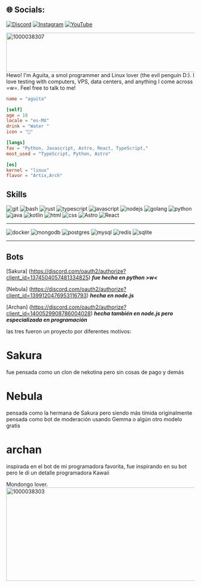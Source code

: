 ## 🌐 Socials:
[![Discord](https://img.shields.io/badge/Discord-%237289DA.svg?logo=discord&logoColor=white)](https://discord.gg/https://discord.gg/CFs7tmhR) [![Instagram](https://img.shields.io/badge/Instagram-%23E4405F.svg?logo=Instagram&logoColor=white)](https://instagram.com/aguita_frexa) [![YouTube](https://img.shields.io/badge/YouTube-%23FF0000.svg?logo=YouTube&logoColor=white)](https://youtube.com/@@アグイタちゃん) 

<img width="1478" height="105" alt="1000038307" src="https://github.com/user-attachments/assets/3732c32c-ceb8-4666-9a5b-5025a905e0f4" />
Hewo! I'm Aguita, a smol programmer and Linux lover (the evil penguin D:). I love testing with computers, VPS, data centers, and anything I come across =w=. Feel free to talk to me!


```toml
name = "aguita"

[self]
age = 18
locale = "es-MX"
drink = "Water "
icon = "🫧"

[langs]
fav = "Python, Javascript, Astro, React, TypeScript,"
most_used = "TypeScript, Python, Astro"

[os]
kernel = "linux"
flavor = "Artix,Arch"
```

## Skills

![git](https://img.shields.io/badge/GIT-E44C30?style=for-the-badge&logo=git&logoColor=white)
![bash](https://img.shields.io/badge/Shell_Script-121011?style=for-the-badge&logo=gnu-bash&logoColor=white)
![rust](https://img.shields.io/badge/Rust-000000?style=for-the-badge&logo=rust&logoColor=white)
![typescript](https://img.shields.io/badge/TypeScript-007ACC?style=for-the-badge&logo=typescript&logoColor=white)
![javascript](https://img.shields.io/badge/JavaScript-F7DF1E?style=for-the-badge&logo=JavaScript&logoColor=white)
![nodejs](https://img.shields.io/badge/Node.js-43853D?style=for-the-badge&logo=node.js&logoColor=white)
![golang](https://img.shields.io/badge/Go-00ADD8?style=for-the-badge&logo=go&logoColor=white)
![python](https://img.shields.io/badge/Python-14354C?style=for-the-badge&logo=python&logoColor=white)
![java](https://img.shields.io/badge/Java-ED8B00?style=for-the-badge&logo=openjdk&logoColor=white)
![kotlin](https://img.shields.io/badge/Kotlin-0095D5?&style=for-the-badge&logo=kotlin&logoColor=white)
![html](https://img.shields.io/badge/HTML5-E34F26?style=for-the-badge&logo=html5&logoColor=white)
![css](https://img.shields.io/badge/CSS3-1572B6?style=for-the-badge&logo=css3&logoColor=white)
![Astro](https://img.shields.io/badge/astro-%232C2052.svg?style=for-the-badge&logo=astro&logoColor=white)
![React](https://img.shields.io/badge/react-%2320232a.svg?style=for-the-badge&logo=react&logoColor=%2361DAFB)
- - -

![docker](https://img.shields.io/badge/docker-%230db7ed.svg?style=for-the-badge&logo=docker&logoColor=white)
![mongodb](https://img.shields.io/badge/MongoDB-4EA94B?style=for-the-badge&logo=mongodb&logoColor=white)
![postgres](https://img.shields.io/badge/PostgreSQL-316192?style=for-the-badge&logo=postgresql&logoColor=white)
![mysql](https://img.shields.io/badge/MySQL-00000F?style=for-the-badge&logo=mysql&logoColor=white)
![redis](https://img.shields.io/badge/redis-%23DD0031.svg?&style=for-the-badge&logo=redis&logoColor=white)
![sqlite](https://img.shields.io/badge/SQLite-07405E?style=for-the-badge&logo=sqlite&logoColor=white)
- - -
## Bots
[Sakura] (https://discord.com/oauth2/authorize?client_id=1374504057481334825)
***fue hecha en python >w<***

[Nebula]
(https://discord.com/oauth2/authorize?client_id=1399120476953116793)
***hecha en node.js***

[Archan]
(https://discord.com/oauth2/authorize?client_id=1400529908786004028)
***hecha también en node.js pero especializada en programación***

las tres fueron un proyecto por diferentes motivos:

# Sakura 
fue pensada como un clon de nekotina pero sin cosas de pago y demás

# Nebula
pensada como la hermana de Sakura pero siendo más tímida originalmente pensada como bot de moderación usando Gemma o algún otro modelo gratis
 
# archan 
inspirada en el bot de mi programadora favorita, fue inspirando en su bot pero le di un detalle programadora Kawaii 

Mondongo lover.
<img width="1615" height="250" alt="1000038303" src="https://github.com/user-attachments/assets/dfb942e6-c0fc-4afb-9ed9-5da2581d3a68" />
